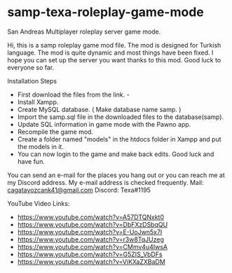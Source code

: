 # samp-texa-roleplay-game-mode
San Andreas Multiplayer roleplay server game mode.

Hi, this is a samp roleplay game mod file. The mod is designed for Turkish language. The mod is quite dynamic and most things have been fixed. I hope you can set up the server you want thanks to this mod. Good luck to everyone so far.

Installation Steps
- First download the files from the link. - 
- Install Xampp. 
- Create MySQL database. ( Make database name samp. )
- Import the samp.sql file in the downloaded files to the database(samp).
- Update SQL information in game mode with the Pawno app.
- Recompile the game mod.
- Create a folder named "models" in the htdocs folder in Xampp and put the models in it.
- You can now login to the game and make back edits. Good luck and have fun.

You can send an e-mail for the places you hang out or you can reach me at my Discord address. My e-mail address is checked frequently.
Mail: cagatayozcank41@gmail.com
Discord: Texa#1195

YouTube Video Links:
- https://www.youtube.com/watch?v=A57DTQNxkt0
- https://www.youtube.com/watch?v=DbFXzDSbqQU
- https://www.youtube.com/watch?v=E-UoJwn5x7I
- https://www.youtube.com/watch?v=r3w8TqJUzeg
- https://www.youtube.com/watch?v=CMmv4u4IwsA
- https://www.youtube.com/watch?v=G5ZIS_VbDFs
- https://www.youtube.com/watch?v=ViKXaZXBaDM
